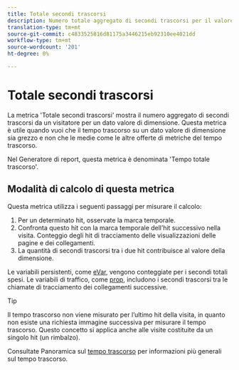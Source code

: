 ```yaml
---
title: Totale secondi trascorsi
description: Numero totale aggregato di secondi trascorsi per il valore della dimensione.
translation-type: tm+mt
source-git-commit: c4833525816d81175a3446215eb92310ee4021dd
workflow-type: tm+mt
source-wordcount: '201'
ht-degree: 0%

---
```



# Totale secondi trascorsi

La metrica &#39;Totale secondi trascorsi&#39; mostra il numero aggregato di secondi trascorsi da un visitatore per un dato valore di dimensione. Questa metrica è utile quando vuoi che il tempo trascorso su un dato valore di dimensione sia grezzo e non che le medie come le altre offerte di metriche del tempo trascorso.

Nel Generatore di report, questa metrica è denominata &#39;Tempo totale trascorso&#39;.

## Modalità di calcolo di questa metrica

Questa metrica utilizza i seguenti passaggi per misurare il calcolo:

1. Per un determinato hit, osservate la marca temporale.
2. Confronta questo hit con la marca temporale dell’hit successivo nella visita. Conteggio degli hit di tracciamento delle visualizzazioni delle pagine e dei collegamenti.
3. La quantità di secondi trascorsi tra i due hit contribuisce al valore della dimensione.

Le variabili persistenti, come [eVar](../dimensions/evar.md), vengono conteggiate per i secondi totali spesi. Le variabili di traffico, come [prop](../dimensions/prop.md), includono i secondi trascorsi tra le chiamate di tracciamento dei collegamenti successive.

>[!TIP]
>
>Il tempo trascorso non viene misurato per l’ultimo hit della visita, in quanto non esiste una richiesta immagine successiva per misurare il tempo trascorso. Questo concetto si applica anche alle visite costituite da un singolo hit (un rimbalzo).

Consultate Panoramica sul [tempo trascorso](time-spent.md) per informazioni più generali sul tempo trascorso.
